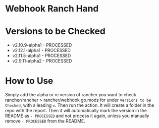 # Webhook Ranch Hand


# Versions to be Checked

- v2.10.9-alpha1 - PROCESSED
- v2.12.1-alpha1 - PROCESSED
- v2.11.5-alpha1 - PROCESSED
- v2.9.11-alpha2 - PROCESSED

# How to Use

Simply add the alpha or rc version of rancher you want to check rancher/rancher > rancher/webhook go.mods for under `Versions to be Checked`, with a leading `v`. Then run the action. It will create a folder in the repo with the report. Then it will automatically mark the version in the README as `- PROCESSED` and not process it again, unless you manually remove `- PROCESSED` from the README.
